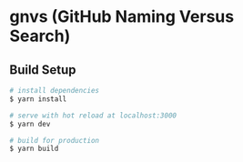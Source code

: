 # gnvs (GitHub Naming Versus Search)

## Build Setup

```bash
# install dependencies
$ yarn install

# serve with hot reload at localhost:3000
$ yarn dev

# build for production
$ yarn build
```
